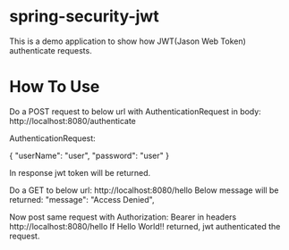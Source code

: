 # spring-security-jwt

This is a demo application to show how JWT(Jason Web Token) authenticate requests.

# How To Use
Do a POST request to below url with AuthenticationRequest in body:
http://localhost:8080/authenticate

AuthenticationRequest:

{
	"userName": "user",
	"password": "user"
}

In response jwt token will be returned.

Do a GET to below url:
http://localhost:8080/hello
Below message will be returned:
 "message": "Access Denied",
  
Now post same request with Authorization: Bearer <jwt> in headers
http://localhost:8080/hello
If Hello World!! returned, jwt authenticated the request.
